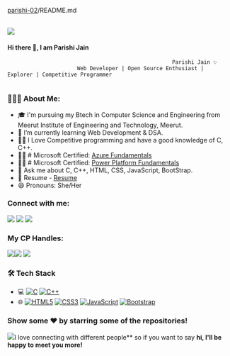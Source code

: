 [parishi-02](https://github.com/parishi-02/parishi-02)/README.md

[  
![](https://github.com/thompsonemerson/thompsonemerson/raw/master/cover-thompson.png)](https://github.com/thompsonemerson/thompsonemerson/raw/master/cover-thompson.png)

#### [](https://github.com/parishi-02#hi-there--i-am-parishi-jain)Hi there 👋, I am Parishi Jain

```
                                                    Parishi Jain ✨
                      Web Developer | Open Source Enthusiast | Explorer | Competitive Programmer


```

### [](https://github.com/parishi-02#-about-me)👨🏻‍💻 About Me:

-   🎓 I'm pursuing my Btech in Computer Science and Engineering from Meerut Institute of Engineering and Technology, Meerut.
-   🌱  I’m currently learning Web Development & DSA.
-   ✍🏻 I Love Competitive programming and have a good knowledge of C, C++.
-   ✍🏻 # Microsoft Certified:  [Azure Fundamentals](https://drive.google.com/file/d/1tYCOcvtObtzRjTnT1Os8aBTRn1S_yF1Y/view)
-   ✍🏻 # Microsoft Certified:  [Power Platform Fundamentals](https://drive.google.com/file/d/1jlkry-98rHWWxFriWGVyV0jzVpwwIf5x/view)
-   💬  Ask me about C, C++, HTML, CSS, JavaScript, BootStrap.
-   📃  Resume -  [Resume](https://drive.google.com/file/d/1RNojFjhIVI6uNDaBO1sWWKdELxsnJNbf/view?usp=sharing)
-   😄  Pronouns: She/Her

### [](https://github.com/parishi-02#connect-with-me)Connect with me:

[![](https://camo.githubusercontent.com/1598532a3542326fff0ea5e0481f39287c1a1a201b07b4fff95c5ecd6a30553e/68747470733a2f2f696d672e736869656c64732e696f2f62616467652f4c696e6b6564496e2d2532333030373742352e7376673f267374796c653d666c61742d737175617265266c6f676f3d6c696e6b6564696e266c6f676f436f6c6f723d7768697465)](https://www.linkedin.com/in/parishi-jain-bbb218210/) [![](https://camo.githubusercontent.com/420d9987aff329ec814250dc94ee265a58cb8374b59c026c004287f037bc2672/68747470733a2f2f696d672e736869656c64732e696f2f62616467652f4769746875622d2532333041304130412e7376673f267374796c653d666c61742d737175617265266c6f676f3d476974687562266c6f676f436f6c6f723d7768697465)](https://github.com/parishi-02) [![](https://camo.githubusercontent.com/571384769c09e0c66b45e39b5be70f68f552db3e2b2311bc2064f0d4a9f5983b/68747470733a2f2f696d672e736869656c64732e696f2f62616467652f476d61696c2d4431343833363f7374796c653d666f722d7468652d6261646765266c6f676f3d676d61696c266c6f676f436f6c6f723d7768697465)](mailto:parishijainiit@gmail.com)

### [](https://github.com/parishi-02#my-cp-handles)My CP Handles:

[![](https://camo.githubusercontent.com/ce234f3fa46918a809815d3893b946e9d4bfddfec2eb2cc4d7f3ed61c34a32e3/68747470733a2f2f696d672e736869656c64732e696f2f62616467652f4c656574436f64652d3332333333303f7374796c653d666f722d7468652d6261646765266c6f676f3d6c656574636f6465266c6f676f436f6c6f723d463744463145)](https://leetcode.com/Parishi_Jain/)[![](https://camo.githubusercontent.com/5ea830d68d05691d78a22d8218da9619b062434ca683e0fa506dc143cd9475c4/68747470733a2f2f696d672e736869656c64732e696f2f62616467652f436f6465636865662d4646443433423f7374796c653d666f722d7468652d6261646765266c6f676f3d636f646563686566266c6f676f436f6c6f723d333036393938)](https://www.codechef.com/users/parijain_23)  [![](https://raw.githubusercontent.com/rahuldkjain/github-profile-readme-generator/master/src/images/icons/Social/hackerrank.svg)](https://www.hackerrank.com/Parishi_Jain?hr_r=1)

### [](https://github.com/parishi-02#-tech-stack)🛠 Tech Stack

-   💻  [![C](https://camo.githubusercontent.com/62caedc20a3b8658cdc1902390e17292f1eb06f8eed3f7539cee2367a3f02934/68747470733a2f2f696d672e736869656c64732e696f2f62616467652f2d432d3030303030303f7374796c653d666f722d7468652d6261646765266c6f676f3d43)](https://camo.githubusercontent.com/62caedc20a3b8658cdc1902390e17292f1eb06f8eed3f7539cee2367a3f02934/68747470733a2f2f696d672e736869656c64732e696f2f62616467652f2d432d3030303030303f7374796c653d666f722d7468652d6261646765266c6f676f3d43)  [![C++](https://camo.githubusercontent.com/28bd49a59c122c3aea3cf54ac526126017e275c2ad96c248870f7753ee3a5822/68747470733a2f2f696d672e736869656c64732e696f2f62616467652f2d432b2b2d3030303030303f7374796c653d666f722d7468652d6261646765266c6f676f3d43253242253242266c6f676f436f6c6f723d303035393943)](https://camo.githubusercontent.com/28bd49a59c122c3aea3cf54ac526126017e275c2ad96c248870f7753ee3a5822/68747470733a2f2f696d672e736869656c64732e696f2f62616467652f2d432b2b2d3030303030303f7374796c653d666f722d7468652d6261646765266c6f676f3d43253242253242266c6f676f436f6c6f723d303035393943)
-   🌐  [![HTML5](https://camo.githubusercontent.com/2391113fdeae79d8b9543dd2cce0dd6f256b9ca29685baad6c42cd6953c27673/68747470733a2f2f696d672e736869656c64732e696f2f62616467652f2d48544d4c352d3030303030303f7374796c653d666f722d7468652d6261646765266c6f676f3d48544d4c35)](https://camo.githubusercontent.com/2391113fdeae79d8b9543dd2cce0dd6f256b9ca29685baad6c42cd6953c27673/68747470733a2f2f696d672e736869656c64732e696f2f62616467652f2d48544d4c352d3030303030303f7374796c653d666f722d7468652d6261646765266c6f676f3d48544d4c35)  [![CSS3](https://camo.githubusercontent.com/46a95861c8a0ac8df683bbd233ac098b579fa275080351a5f48541f21560da85/68747470733a2f2f696d672e736869656c64732e696f2f62616467652f2d435353332d3030303030303f7374796c653d666f722d7468652d6261646765266c6f676f3d43535333)](https://camo.githubusercontent.com/46a95861c8a0ac8df683bbd233ac098b579fa275080351a5f48541f21560da85/68747470733a2f2f696d672e736869656c64732e696f2f62616467652f2d435353332d3030303030303f7374796c653d666f722d7468652d6261646765266c6f676f3d43535333)  [![JavaScript](https://camo.githubusercontent.com/0ea021110e1446e16c241b1d3a5c87ded0ff2e26d9c90ff002a4f8fc0a8731b6/68747470733a2f2f696d672e736869656c64732e696f2f62616467652f2d4a6176615363726970742d3030303030303f7374796c653d666f722d7468652d6261646765266c6f676f3d6a617661736372697074)](https://camo.githubusercontent.com/0ea021110e1446e16c241b1d3a5c87ded0ff2e26d9c90ff002a4f8fc0a8731b6/68747470733a2f2f696d672e736869656c64732e696f2f62616467652f2d4a6176615363726970742d3030303030303f7374796c653d666f722d7468652d6261646765266c6f676f3d6a617661736372697074)  [![Bootstrap](https://camo.githubusercontent.com/1212071ae098f844291f2394b18dfab6aeeeecf20b9455d7a1c61092233a6bd4/68747470733a2f2f696d672e736869656c64732e696f2f62616467652f2d426f6f7473747261702d3030303030303f7374796c653d666f722d7468652d6261646765266c6f676f3d426f6f747374726170)](https://camo.githubusercontent.com/1212071ae098f844291f2394b18dfab6aeeeecf20b9455d7a1c61092233a6bd4/68747470733a2f2f696d672e736869656c64732e696f2f62616467652f2d426f6f7473747261702d3030303030303f7374796c653d666f722d7468652d6261646765266c6f676f3d426f6f747374726170)

### [](https://github.com/parishi-02#show-some-%EF%B8%8F-by-starring-some-of-the-repositories)Show some ❤️ by starring some of the repositories!

[![](https://camo.githubusercontent.com/ec0df7b334d15078e980be8f26f35f1bd6f004eaa4a121db42fed361360c1817/68747470733a2f2f6d656469612e67697068792e636f6d2f6d656469612f4c6e516a7057614f4e386e68723231764e572f67697068792e676966)](https://camo.githubusercontent.com/ec0df7b334d15078e980be8f26f35f1bd6f004eaa4a121db42fed361360c1817/68747470733a2f2f6d656469612e67697068792e636f6d2f6d656469612f4c6e516a7057614f4e386e68723231764e572f67697068792e676966)I love connecting with different people** so if you want to say  **hi, I'll be happy to meet you more!**
